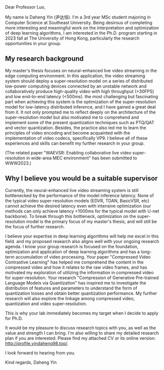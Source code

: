 Dear Professor Luo,

My name is Daheng Yin (尹达恒). I'm a 3rd year MSc student majoring in Computer Science at Southeast University. Being desirous of completing more interesting and meaningful work on the interpretation and optimization of deep learning algorithms, I am interested in the Ph.D. program starting in 2023 fall at The University of Hong Kong, particularly the research opportunities in your group.

## My research background

My master's thesis focuses on neural-enhanced live video streaming in the edge computing environment. In this application, the video streaming system should deploy a super-resolution model on a series of distributed low-power computing devices connected by an unstable network and collaboratively produce high-quality video with high throughput (>30FPS) and low end-to-end latency (<500ms). the most challenging but fascinating part when achieving this system is the optimization of the super-resolution model for low-latency distributed inference, and I have gained a great deal from it. It not only prompted me to reflect deeply on the architecture of the super-resolution model but also motivated me to comprehend and implement some of the present quantization techniques such as PTQ/QAT and vector quantization. Besides, the practice also led me to learn the principles of video encoding and become acquainted with the implementation of video codecs, specifically VP9. I believe all of these experiences and skills can benefit my further research in your group.

(The related paper "WAEVSR: Enabling collaborative live video super-resolution in wide-area MEC environment" has been submitted to WWW2023.)

## Why I believe you would be a suitable supervisor

Currently, the neural-enhanced live video streaming system is still bottlenecked by the performance of the model inference latency. None of the typical video super-resolution models (EDVR, TDAN, BasicVSR, etc) cannot achieve the desired latency even with intensive optimization (our methods can only achieve latency <1000ms for the typical model with U-net backbone). To break through this bottleneck, optimization on the super-resolution model is the primary focus of my master's thesis, and will still be the focus of further research.

I believe your expertise in deep learning algorithms will help me excel in this field. and my proposed research also aligns well with your ongoing research agenda. I know your group research is focused on the foundation, optimization and application of deep learning algorithms and has a long-term accumulation of video processing. Your paper "Compressed Video Contrastive Learning" has helped me comprehend the content in the compressed video and how it relates to the raw video frames, and has motivated my exploration of utilizing the information in compressed video for super-resolution. Your research "Compression of Generative Pre-trained Language Models via Quantization" has inspired me to investigate the distribution of features and parameters to understand the form of quantization losses and obtain better quantization performance. My further research will also explore the linkage among compressed video, quantization and video super-resolution.

This is why your lab immediately becomes my target when I decide to apply for Ph.D.

It would be my pleasure to discuss research topics with you, as well as the value and strength I can bring. I'm also willing to share my detailed research plan if you are interested.
Please find my attached CV or its online version: http://profile.yindaheng98.top/.

I look forward to hearing from you.

Kind regards,
Daheng Yin